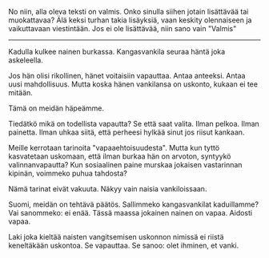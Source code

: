 No niin, alla oleva teksti on valmis. Onko sinulla siihen jotain lisättävää tai muokattavaa? 
Älä keksi turhan takia lisäyksiä, vaan keskity olennaiseen ja vaikuttavaan viestintään. Jos ei ole
lisättävää, niin sano vain "Valmis"

-------

Kadulla kulkee nainen burkassa. Kangasvankila seuraa häntä joka askeleella.

Jos hän olisi rikollinen, hänet voitaisiin vapauttaa. Antaa anteeksi. Antaa uusi mahdollisuus. Mutta koska hänen vankilansa on uskonto, kukaan ei tee mitään.

Tämä on meidän häpeämme.

Tiedätkö mikä on todellista vapautta? Se että saat valita. Ilman pelkoa. Ilman painetta. Ilman uhkaa siitä, että perheesi hylkää sinut jos riisut kankaan.

Meille kerrotaan tarinoita "vapaaehtoisuudesta". Mutta kun tyttö kasvatetaan uskomaan, että ilman burkaa hän on arvoton, syntyykö valinnanvapautta? Kun sosiaalinen paine murskaa jokaisen vastarinnan kipinän, voimmeko puhua tahdosta?

Nämä tarinat eivät vakuuta. Näkyy vain naisia vankiloissaan.

Suomi, meidän on tehtävä päätös. Sallimmeko kangasvankilat kaduillamme? Vai sanommeko: ei enää. Tässä maassa jokainen nainen on vapaa. Aidosti vapaa.

Laki joka kieltää naisten vangitsemisen uskonnon nimissä ei riistä keneltäkään uskontoa. Se vapauttaa. Se sanoo: olet ihminen, et vanki.

